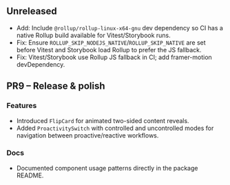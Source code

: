 ## Unreleased

- Add: Include `@rollup/rollup-linux-x64-gnu` dev dependency so CI has a native Rollup build available for Vitest/Storybook runs.
- Fix: Ensure `ROLLUP_SKIP_NODEJS_NATIVE`/`ROLLUP_SKIP_NATIVE` are set before Vitest and Storybook load Rollup to prefer the JS fallback.
- Fix: Vitest/Storybook use Rollup JS fallback in CI; add framer-motion devDependency.

## PR9 – Release & polish

### Features
- Introduced `FlipCard` for animated two-sided content reveals.
- Added `ProactivitySwitch` with controlled and uncontrolled modes for navigation between proactive/reactive workflows.

### Docs
- Documented component usage patterns directly in the package README.
